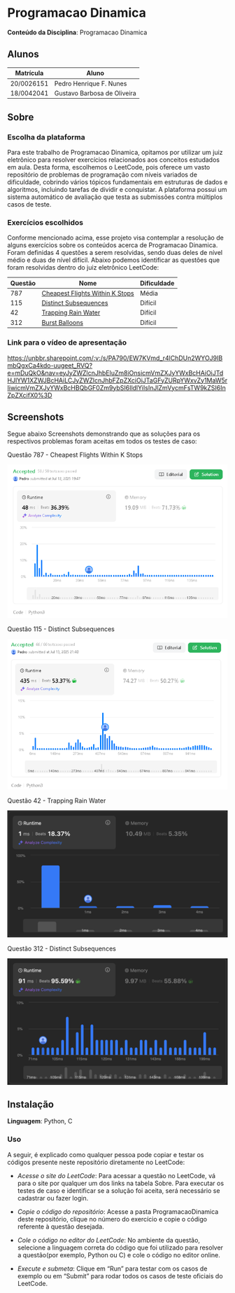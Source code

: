 # Programacao Dinamica

**Conteúdo da Disciplina**: Programacao Dinamica <br>

## Alunos

| Matrícula  | Aluno                       |
| ---------- | --------------------------- |
| 20/0026151 | Pedro Henrique F. Nunes     |
| 18/0042041 | Gustavo Barbosa de Oliveira |

## Sobre

<!-- Descreva os objetivos do seu projeto e como ele funciona. -->

### Escolha da plataforma

Para este trabalho de Programacao Dinamica, opitamos por utilizar um juiz eletrônico para resolver exercícios relacionados aos conceitos estudados em aula. Desta forma, escolhemos o LeetCode, pois oferece um vasto repositório de problemas de programação com níveis variados de dificuldade, cobrindo vários tópicos fundamentais em estruturas de dados e algoritmos, incluindo tarefas de dividir e conquistar. A plataforma possui um sistema automático de avaliação que testa as submissões contra múltiplos casos de teste.

### Exercícios escolhidos

Conforme mencionado acima, esse projeto visa contemplar a resolução de alguns exercícios sobre os conteúdos acerca de Programacao Dinamica. Foram definidas 4 questões a serem resolvidas, sendo duas deles de nível médio e duas de nível difícil. Abaixo podemos identificar as questões que foram resolvidas dentro do juiz eletrônico LeetCode:

| Questão | Nome                                                                                                          | Dificuldade |
| ------- | ------------------------------------------------------------------------------------------------------------- | ----------- |
| 787     | [Cheapest Flights Within K Stops](https://leetcode.com/problems/cheapest-flights-within-k-stops/description/) | Média       |
| 115     | [Distinct Subsequences](https://leetcode.com/problems/distinct-subsequences/description/)                     | Difícil     |
| 42      | [Trapping Rain Water](https://leetcode.com/problems/trapping-rain-water/)                                     | Difícil     |
| 312     | [Burst Balloons](https://leetcode.com/problems/burst-balloons/description/)                                   | Difícil     |

### Link para o vídeo de apresentação
https://unbbr.sharepoint.com/:v:/s/PA790/EW7KVmd_r4lChDUn2WYOJ9IBmbQgxCa4kdo-uugeet_RVQ?e=mDuQkO&nav=eyJyZWZlcnJhbEluZm8iOnsicmVmZXJyYWxBcHAiOiJTdHJlYW1XZWJBcHAiLCJyZWZlcnJhbFZpZXciOiJTaGFyZURpYWxvZy1MaW5rIiwicmVmZXJyYWxBcHBQbGF0Zm9ybSI6IldlYiIsInJlZmVycmFsTW9kZSI6InZpZXcifX0%3D

## Screenshots

Segue abaixo Screenshots demonstrando que as soluções para os respectivos problemas foram aceitas em todos os testes de caso:

Questão 787 - Cheapest Flights Within K Stops

![Questão 787 - Cheapest Flights Within K Stops](ProgramacaoDinamica/Questao_787/LC787.png)

Questão 115 - Distinct Subsequences

![Questão 115 - Distinct Subsequences](ProgramacaoDinamica/Questao_115/LC115.png)

Questão 42 - Trapping Rain Water

![Questão 42 - Trapping Rain Water](ProgramacaoDinamica/Questao_42/42.png)

Questão 312 - Distinct Subsequences

![Questão 312 - Burst Balloons](ProgramacaoDinamica/Questao_312/312.png)

## Instalação

**Linguagem**: Python, C <br>

<!-- Descreva os pré-requisitos para rodar o seu projeto e os comandos necessários -->

### Uso

<!-- Explique como usar seu projeto caso haja algum passo a passo após o comando de execução. -->

<!-- Explique como usar seu projeto caso haja algum passo a passo após o comando de execução. -->

A seguir, é explicado como qualquer pessoa pode copiar e testar os códigos presente neste repositório diretamente no LeetCode:

- _Acesse o site do LeetCode_:
  Para acessar a questão no LeetCode, vá para o site por qualquer um dos links na tabela Sobre. Para executar os testes de caso e identificar se a solução foi aceita, será necessário se cadastrar ou fazer login.

- _Copie o código do repositório_:
  Acesse a pasta ProgramacaoDinamica deste repositório, clique no número do exercício e copie o código referente à questão desejada.

- _Cole o código no editor do LeetCode_:
  No ambiente da questão, selecione a linguagem correta do código que foi utilizado para resolver a questão(por exemplo, Python ou C) e cole o código no editor online.

- _Execute e submeta_:
  Clique em “Run” para testar com os casos de exemplo ou em “Submit” para rodar todos os casos de teste oficiais do LeetCode.
